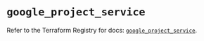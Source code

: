 # `google_project_service`

Refer to the Terraform Registry for docs: [`google_project_service`](https://registry.terraform.io/providers/hashicorp/google-beta/6.19.0/docs/resources/google_project_service).
